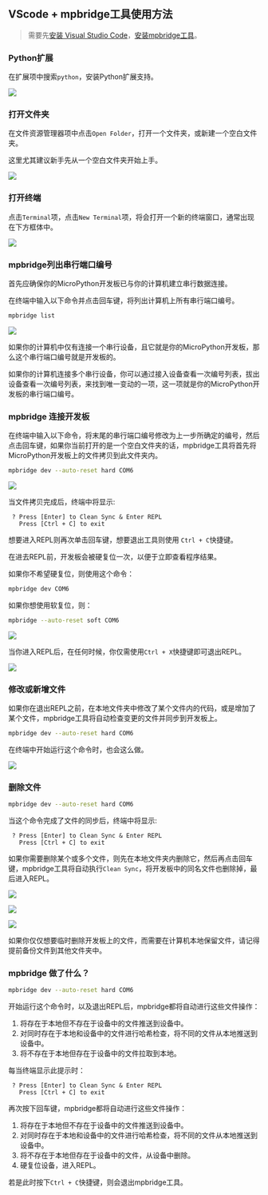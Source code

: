 ## VScode + mpbridge工具使用方法

> 需要先[安装 Visual Studio Code](./environment.html#安装-visual-studio-code)，[安装mpbridge工具](./environment.html#安装mpbridge工具)。

### Python扩展

在扩展项中搜索`python`，安装Python扩展支持。

![](../assets/images/vscode_mpbridge_1.png)

### 打开文件夹

在文件资源管理器项中点击`Open Folder`，打开一个文件夹，或新建一个空白文件夹。

这里尤其建议新手先从一个空白文件夹开始上手。

![](../assets/images/vscode_mpbridge_2.png)

### 打开终端

点击`Terminal`项，点击`New Terminal`项，将会打开一个新的终端窗口，通常出现在下方框体中。

![](../assets/images/vscode_mpbridge_3.png)

### mpbridge列出串行端口编号

首先应确保你的MicroPython开发板已与你的计算机建立串行数据连接。

在终端中输入以下命令并点击回车键，将列出计算机上所有串行端口编号。
```sh
mpbridge list
```

![](../assets/images/vscode_mpbridge_4.png)

如果你的计算机中仅有连接一个串行设备，且它就是你的MicroPython开发板，那么这个串行端口编号就是开发板的。

如果你的计算机连接多个串行设备，你可以通过接入设备查看一次编号列表，拔出设备查看一次编号列表，来找到唯一变动的一项，这一项就是你的MicroPython开发板的串行端口编号。

### mpbridge 连接开发板

在终端中输入以下命令，将末尾的串行端口编号修改为上一步所确定的编号，然后点击回车键，如果你当前打开的是一个空白文件夹的话，mpbridge工具将首先将MicroPython开发板上的文件拷贝到此文件夹内。
```sh
mpbridge dev --auto-reset hard COM6
```

![](../assets/images/vscode_mpbridge_5.png)

当文件拷贝完成后，终端中将显示:
```
 ? Press [Enter] to Clean Sync & Enter REPL
   Press [Ctrl + C] to exit
```

想要进入REPL则再次单击回车键，想要退出工具则使用 `Ctrl + C`快捷键。

在进去REPL前，开发板会被硬复位一次，以便于立即查看程序结果。

如果你不希望硬复位，则使用这个命令：
```sh
mpbridge dev COM6
```

如果你想使用软复位，则：
```sh
mpbridge --auto-reset soft COM6
```

![](../assets/images/vscode_mpbridge_6.png)

当你进入REPL后，在任何时候，你仅需使用`Ctrl + X`快捷键即可退出REPL。

![](../assets/images/vscode_mpbridge_7.png)

### 修改或新增文件

如果你在退出REPL之前，在本地文件夹中修改了某个文件内的代码，或是增加了某个文件，mpbridge工具将自动检查变更的文件并同步到开发板上。

```sh
mpbridge dev --auto-reset hard COM6
```

在终端中开始运行这个命令时，也会这么做。

![](../assets/images/vscode_mpbridge_11.png)

### 删除文件

```sh
mpbridge dev --auto-reset hard COM6
```

当这个命令完成了文件的同步后，终端中将显示:
```
 ? Press [Enter] to Clean Sync & Enter REPL
   Press [Ctrl + C] to exit
```

如果你需要删除某个或多个文件，则先在本地文件夹内删除它，然后再点击回车键，mpbridge工具将自动执行`Clean Sync`，将开发板中的同名文件也删除掉，最后进入REPL。

![](../assets/images/vscode_mpbridge_8.png)

![](../assets/images/vscode_mpbridge_9.png)

![](../assets/images/vscode_mpbridge_10.png)

如果你仅仅想要临时删除开发板上的文件，而需要在计算机本地保留文件，请记得提前备份文件到其他文件夹中。

### mpbridge 做了什么？

```sh
mpbridge dev --auto-reset hard COM6
```

开始运行这个命令时，以及退出REPL后，mpbridge都将自动进行这些文件操作：

1. 将存在于本地但不存在于设备中的文件推送到设备中。
2. 对同时存在于本地和设备中的文件进行哈希检查，将不同的文件从本地推送到设备中。
3. 将不存在于本地但存在于设备中的文件拉取到本地。

每当终端显示此提示时：
```
 ? Press [Enter] to Clean Sync & Enter REPL
   Press [Ctrl + C] to exit
```

再次按下回车键，mpbridge都将自动进行这些文件操作：

1. 将存在于本地但不存在于设备中的文件推送到设备中。
2. 对同时存在于本地和设备中的文件进行哈希检查，将不同的文件从本地推送到设备中。
3. 将不存在于本地但存在于设备中的文件，从设备中删除。
4. 硬复位设备，进入REPL。

若是此时按下`Ctrl + C`快捷键，则会退出mpbridge工具。